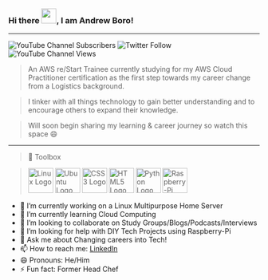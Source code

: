 ### Hi there <img src="https://raw.githubusercontent.com/MartinHeinz/MartinHeinz/master/wave.gif" width="30px">, I am Andrew Boro!

---


![YouTube Channel Subscribers](https://img.shields.io/youtube/channel/subscribers/UCjJLKNa2Su54Kpl9Us1Fl3A?label=People%20subscribed%20to%20my%20channel&style=social)
![Twitter Follow](https://img.shields.io/twitter/follow/Boro1Andrew?label=Twitter%20Followers&style=social)
![YouTube Channel Views](https://img.shields.io/youtube/channel/views/UCjJLKNa2Su54Kpl9Us1Fl3A?label=Total%20Views&style=social)

 > An AWS re/Start Trainee currently studying for my AWS Cloud Practitioner certification as the first step towards my career change from a Logistics background.

 > I tinker with all things technology to gain better understanding and to encourage others to expand their knowledge.

 > Will soon begin sharing my learning & career journey so watch this space 😄

---

 > 🧰 Toolbox

 > <img src="https://cdn.worldvectorlogo.com/logos/linux-tux.svg" alt="Linux Logo" width="50" height="50" /> <img src="https://cdn.worldvectorlogo.com/logos/ubuntu-2.svg" alt="Ubuntu Logo" width="50" height="50" />  <img src="https://cdn.worldvectorlogo.com/logos/css-5.svg" alt="CSS3 Logo" width="50" height="50" /> <img src="https://cdn.worldvectorlogo.com/logos/html5.svg" alt="HTML5 Logo" width="50" height="50" /> <img src="https://cdn.worldvectorlogo.com/logos/python-5.svg" alt="Python Logo" width="50" height="50" /> <img src="https://cdn.worldvectorlogo.com/logos/raspberry-pi.svg" alt="Raspberry-Pi Logo" width="50" height="50" />


- 🔭 I’m currently working on a Linux Multipurpose Home Server
- 🌱 I’m currently learning Cloud Computing
- 👯 I’m looking to collaborate on Study Groups/Blogs/Podcasts/Interviews
- 🤔 I’m looking for help with DIY Tech Projects using Raspberry-Pi
- 💬 Ask me about Changing careers into Tech!
- 📫 How to reach me: [LinkedIn](https://www.linkedin.com/in/andrew-boro-2b9058208/)
- 😄 Pronouns: He/Him
- ⚡ Fun fact: Former Head Chef

 
